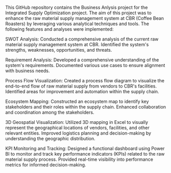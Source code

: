 This GitHub repository contains the Business Anlysis project for the Integrated Supply Optimization project. The aim of this project was to enhance the raw material supply management system at CBR (Coffee Bean Roasters) by leveraging various analytical techniques and tools. The following features and analyses were implemented:

SWOT Analysis:
Conducted a comprehensive analysis of the current raw material supply management system at CBR.
Identified the system's strengths, weaknesses, opportunities, and threats.

Requirement Analysis:
Developed a comprehensive understanding of the system's requirements.
Documented various use cases to ensure alignment with business needs.

Process Flow Visualization:
Created a process flow diagram to visualize the end-to-end flow of raw material supply from vendors to CBR's facilities.
Identified areas for improvement and automation within the supply chain.

Ecosystem Mapping:
Constructed an ecosystem map to identify key stakeholders and their roles within the supply chain.
Enhanced collaboration and coordination among the stakeholders.

3D Geospatial Visualization:
Utilized 3D mapping in Excel to visually represent the geographical locations of vendors, facilities, and other relevant entities.
Improved logistics planning and decision-making by understanding the geographic distribution.

KPI Monitoring and Tracking:
Designed a functional dashboard using Power BI to monitor and track key performance indicators (KPIs) related to the raw material supply process.
Provided real-time visibility into performance metrics for informed decision-making.
